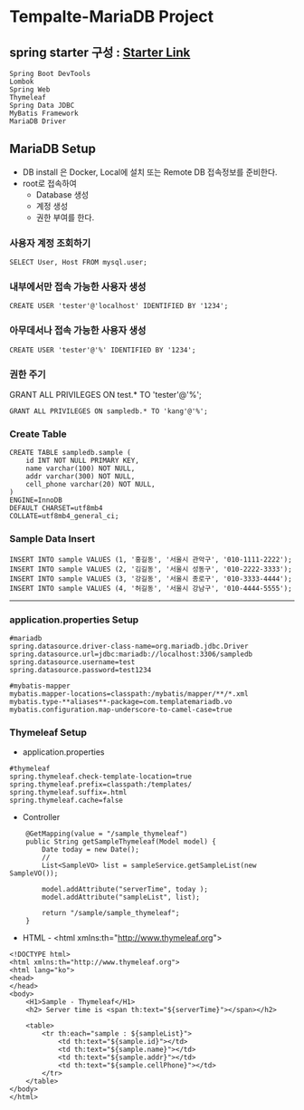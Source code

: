 # Tempalte-MariaDB Project

## spring starter 구성 : [Starter Link](https://start.spring.io/)
```agsl
Spring Boot DevTools
Lombok
Spring Web
Thymeleaf
Spring Data JDBC
MyBatis Framework
MariaDB Driver
```



## MariaDB Setup
 * DB install 은 Docker, Local에 설치 또는 Remote DB 접속정보를 준비한다.
 * root로 접속하여
   * Database 생성
   * 계정 생성
   * 권한 부여를 한다.

### 사용자 계정 조회하기
```
SELECT User, Host FROM mysql.user;
```

### 내부에서만 접속 가능한 사용자 생성
```
CREATE USER 'tester'@'localhost' IDENTIFIED BY '1234';
```

### 아무데서나 접속 가능한 사용자 생성
```
CREATE USER 'tester'@'%' IDENTIFIED BY '1234';
```

### 권한 주기
GRANT ALL PRIVILEGES ON test.* TO 'tester'@'%';
```
GRANT ALL PRIVILEGES ON sampledb.* TO 'kang'@'%';
```

### Create Table
```agsl
CREATE TABLE sampledb.sample (
	id INT NOT NULL PRIMARY KEY,
	name varchar(100) NOT NULL,
	addr varchar(300) NOT NULL,
	cell_phone varchar(20) NOT NULL,
)
ENGINE=InnoDB
DEFAULT CHARSET=utf8mb4
COLLATE=utf8mb4_general_ci;
```

### Sample Data Insert
```agsl
INSERT INTO sample VALUES (1, '홍길동', '서울시 관악구', '010-1111-2222');
INSERT INTO sample VALUES (2, '김길동', '서울시 성동구', '010-2222-3333');
INSERT INTO sample VALUES (3, '강길동', '서울시 종로구', '010-3333-4444');
INSERT INTO sample VALUES (4, '허길동', '서울시 강남구', '010-4444-5555');
```


---

### application.properties Setup
```agsl
#mariadb
spring.datasource.driver-class-name=org.mariadb.jdbc.Driver
spring.datasource.url=jdbc:mariadb://localhost:3306/sampledb
spring.datasource.username=test
spring.datasource.password=test1234

#mybatis-mapper
mybatis.mapper-locations=classpath:/mybatis/mapper/**/*.xml
mybatis.type-**aliases**-package=com.templatemariadb.vo
mybatis.configuration.map-underscore-to-camel-case=true
```

### Thymeleaf Setup
* application.properties
```agsl
#thymeleaf
spring.thymeleaf.check-template-location=true
spring.thymeleaf.prefix=classpath:/templates/
spring.thymeleaf.suffix=.html
spring.thymeleaf.cache=false
```

* Controller
```agsl
    @GetMapping(value = "/sample_thymeleaf")
    public String getSampleThymeleaf(Model model) {
        Date today = new Date();
        //
        List<SampleVO> list = sampleService.getSampleList(new SampleVO());

        model.addAttribute("serverTime", today );
        model.addAttribute("sampleList", list);

        return "/sample/sample_thymeleaf";
    }
```

* HTML - &lt;html xmlns:th="http://www.thymeleaf.org"&gt;
```agsl
<!DOCTYPE html>
<html xmlns:th="http://www.thymeleaf.org">
<html lang="ko">
<head>
</head>
<body>
    <H1>Sample - Thymeleaf</H1>
    <h2> Server time is <span th:text="${serverTime}"></span></h2>

    <table>
        <tr th:each="sample : ${sampleList}">
            <td th:text="${sample.id}"></td>
            <td th:text="${sample.name}"></td>
            <td th:text="${sample.addr}"></td>
            <td th:text="${sample.cellPhone}"></td>
        </tr>
    </table>
</body>
</html>
```
